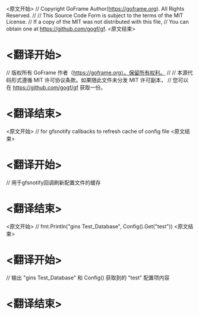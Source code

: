
<原文开始>
// Copyright GoFrame Author(https://goframe.org). All Rights Reserved.
//
// This Source Code Form is subject to the terms of the MIT License.
// If a copy of the MIT was not distributed with this file,
// You can obtain one at https://github.com/gogf/gf.
<原文结束>

# <翻译开始>
// 版权所有 GoFrame 作者（https://goframe.org）。保留所有权利。
//
// 本源代码形式遵循 MIT 许可协议条款。如果随此文件未分发 MIT 许可副本，
// 您可以在 https://github.com/gogf/gf 获取一份。
# <翻译结束>


<原文开始>
// for gfsnotify callbacks to refresh cache of config file
<原文结束>

# <翻译开始>
// 用于gfsnotify回调刷新配置文件的缓存
# <翻译结束>


<原文开始>
// fmt.Println("gins Test_Database", Config().Get("test"))
<原文结束>

# <翻译开始>
// 输出 "gins Test_Database" 和 Config() 获取到的 "test" 配置项内容
# <翻译结束>

